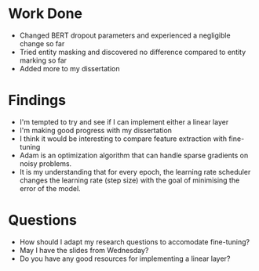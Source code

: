 # Work Done
* Changed BERT dropout parameters and experienced a negligible change so far
* Tried entity masking and discovered no difference compared to entity marking so far
* Added more to my dissertation

# Findings
* I'm tempted to try and see if I can implement either a linear layer
* I'm making good progress with my dissertation
* I think it would be interesting to compare feature extraction with fine-tuning
* Adam is an optimization algorithm that can handle sparse gradients on noisy problems.
* It is my understanding that for every epoch, the learning rate scheduler changes the learning rate (step size) with the goal of minimising the error of the model.

# Questions
* How should I adapt my research questions to accomodate fine-tuning?
* May I have the slides from Wednesday?
* Do you have any good resources for implementing a linear layer?

